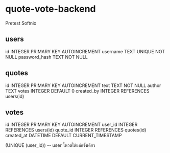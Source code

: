 # quote-vote-backend
Pretest Softnix 

users
------
id            INTEGER PRIMARY KEY AUTOINCREMENT
username      TEXT UNIQUE NOT NULL
password_hash TEXT NOT NULL

quotes
-------
id        INTEGER PRIMARY KEY AUTOINCREMENT
text      TEXT NOT NULL
author    TEXT
votes     INTEGER DEFAULT 0
created_by INTEGER REFERENCES users(id)

votes
------
id        INTEGER PRIMARY KEY AUTOINCREMENT
user_id   INTEGER REFERENCES users(id)
quote_id  INTEGER REFERENCES quotes(id)
created_at DATETIME DEFAULT CURRENT_TIMESTAMP

(UNIQUE (user_id))     -- user โหวตได้แค่ครั้งเดียว

